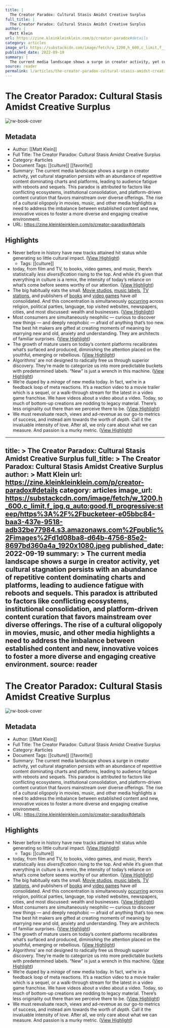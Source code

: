 ```yaml
---
title: |
  The Creator Paradox: Cultural Stasis Amidst Creative Surplus
full_title: |
  The Creator Paradox: Cultural Stasis Amidst Creative Surplus
author: |
  Matt Klein
url: https://zine.kleinkleinklein.com/p/creator-paradox#details
category: articles
image_url: https://substackcdn.com/image/fetch/w_1200,h_600,c_limit,f_jpg,q_auto:good,fl_progressive:steep/https%3A%2F%2Fbucketeer-e05bbc84-baa3-437e-9518-adb32be77984.s3.amazonaws.com%2Fpublic%2Fimages%2Fd1d08ba8-d64b-4756-85e2-8697bd360a4a_1920x1080.jpeg
published_date: 2022-09-19
summary: |
  The current media landscape shows a surge in creator activity, yet cultural stagnation persists with an abundance of repetitive content dominating charts and platforms, leading to audience fatigue with reboots and sequels. This paradox is attributed to factors like conflicting ecosystems, institutional consolidation, and platform-driven content curation that favors mainstream over diverse offerings. The rise of a cultural oligopoly in movies, music, and other media highlights a need to address the imbalance between established content and new, innovative voices to foster a more diverse and engaging creative environment.
source: reader
permalink: l/articles/the-creator-paradox-cultural-stasis-amidst-creative-surplus
---
```

# The Creator Paradox: Cultural Stasis Amidst Creative Surplus

![rw-book-cover](https://substackcdn.com/image/fetch/w_1200,h_600,c_limit,f_jpg,q_auto:good,fl_progressive:steep/https%3A%2F%2Fbucketeer-e05bbc84-baa3-437e-9518-adb32be77984.s3.amazonaws.com%2Fpublic%2Fimages%2Fd1d08ba8-d64b-4756-85e2-8697bd360a4a_1920x1080.jpeg)

## Metadata
- Author: [[Matt Klein]]
- Full Title: The Creator Paradox: Cultural Stasis Amidst Creative Surplus
- Category: #articles
- Document Tags: [[culture]] [[favorite]] 
- Summary: The current media landscape shows a surge in creator activity, yet cultural stagnation persists with an abundance of repetitive content dominating charts and platforms, leading to audience fatigue with reboots and sequels. This paradox is attributed to factors like conflicting ecosystems, institutional consolidation, and platform-driven content curation that favors mainstream over diverse offerings. The rise of a cultural oligopoly in movies, music, and other media highlights a need to address the imbalance between established content and new, innovative voices to foster a more diverse and engaging creative environment.
- URL: https://zine.kleinkleinklein.com/p/creator-paradox#details

## Highlights
- Never before in history have new tracks attained hit status while generating so little cultural impact. ([View Highlight](https://read.readwise.io/read/01hwyt3sexmsq12xp9b186f7bc))
    - Tags: [[culture]] 
- today, from film and TV, to books, video games, and music, there’s statistically *less diversification* rising to the top. And while it’s given that everything in culture is a remix, the intensity of today’s reliance on what’s come before seems worthy of our attention. ([View Highlight](https://read.readwise.io/read/01hwyt5pd3f34rgk4g8etd12sz))
- The big habitually eats the small. [Movie studios](https://en.wikipedia.org/wiki/Major_film_studios#The_majors_after_the_Golden_Age), [music labels](https://www.wired.com/story/opinion-big-music-needs-to-be-broken-up-to-save-the-industry/), [TV stations](https://awfulannouncing.com/local-networks/consolidation-local-tv-radio-newspapers-cuts.html), and publishers of [books](https://www.authorsalliance.org/2021/12/08/the-consolidation-of-publishing-houses-past-and-present/) and [video games](https://psuvanguard.com/the-consolidation-of-the-video-game-industry/) have *all* consolidated. And this concentration is simultaneously [occurring](https://experimentalhistory.substack.com/p/oligopoly-everywhere?utm_source=substack&utm_medium=email) across religion, political parties, language, top visited websites, newspapers, cities, and most discussed: wealth and businesses. ([View Highlight](https://read.readwise.io/read/01hwyt98q5wtvbgm38fq5cxr1p))
- Most consumers are simultaneously neophilic — curious to discover new things — and deeply neophobic — afraid of anything that’s too new. The best hit makers are gifted at creating moments of meaning by marrying new and old, anxiety and understanding. They are architects of familiar surprises. ([View Highlight](https://read.readwise.io/read/01hwytaem0jhb3nat46abwbmyh))
- The growth of mature users on today’s content platforms recalibrates what’s surfaced and produced, diminishing the attention placed on the youthful, emerging or rebellious. ([View Highlight](https://read.readwise.io/read/01j2k96p56082xc65yeb4dz6wv))
- Algorithms’ are not designed to radically free us through superior discovery. They’re made to categorize us into more predictable buckets with predetermined labels. “New” is just a wrench in this machine. ([View Highlight](https://read.readwise.io/read/01hwyte3m8smz7qq1v5a8ve523))
- We’re duped by a *mirage* of new media today. In fact, we’re in a feedback loop of meta reactions. It’s a reaction video to a movie trailer which is a sequel, or a walk-through stream for the latest in a video game franchise. We have videos about a video about a video. Today, so much of bottom-up creations are nodding to legacy material. There’s less originality out there than we perceive there to be. ([View Highlight](https://read.readwise.io/read/01j2k9cx6pdkrg2547xy6ybx7h))
- We must reevaluate reach, views and ad-revenue as our go-to metrics of success, and instead aim towards the worth of *depth.* Call it the invaluable intensity of love. After all, we only care about what we can measure. And passion is a murky metric. ([View Highlight](https://read.readwise.io/read/01j2k9rm0dafn1bz1hapwwmh1y))


---
title: >
  The Creator Paradox: Cultural Stasis Amidst Creative Surplus
full_title: >
  The Creator Paradox: Cultural Stasis Amidst Creative Surplus
author: >
  Matt Klein
url: https://zine.kleinkleinklein.com/p/creator-paradox#details
category: articles
image_url: https://substackcdn.com/image/fetch/w_1200,h_600,c_limit,f_jpg,q_auto:good,fl_progressive:steep/https%3A%2F%2Fbucketeer-e05bbc84-baa3-437e-9518-adb32be77984.s3.amazonaws.com%2Fpublic%2Fimages%2Fd1d08ba8-d64b-4756-85e2-8697bd360a4a_1920x1080.jpeg
published_date: 2022-09-19
summary: >
  The current media landscape shows a surge in creator activity, yet cultural stagnation persists with an abundance of repetitive content dominating charts and platforms, leading to audience fatigue with reboots and sequels. This paradox is attributed to factors like conflicting ecosystems, institutional consolidation, and platform-driven content curation that favors mainstream over diverse offerings. The rise of a cultural oligopoly in movies, music, and other media highlights a need to address the imbalance between established content and new, innovative voices to foster a more diverse and engaging creative environment.
source: reader
---
# The Creator Paradox: Cultural Stasis Amidst Creative Surplus

![rw-book-cover](https://substackcdn.com/image/fetch/w_1200,h_600,c_limit,f_jpg,q_auto:good,fl_progressive:steep/https%3A%2F%2Fbucketeer-e05bbc84-baa3-437e-9518-adb32be77984.s3.amazonaws.com%2Fpublic%2Fimages%2Fd1d08ba8-d64b-4756-85e2-8697bd360a4a_1920x1080.jpeg)

## Metadata
- Author: [[Matt Klein]]
- Full Title: The Creator Paradox: Cultural Stasis Amidst Creative Surplus
- Category: #articles
- Document Tags: [[culture]] [[favorite]] 
- Summary: The current media landscape shows a surge in creator activity, yet cultural stagnation persists with an abundance of repetitive content dominating charts and platforms, leading to audience fatigue with reboots and sequels. This paradox is attributed to factors like conflicting ecosystems, institutional consolidation, and platform-driven content curation that favors mainstream over diverse offerings. The rise of a cultural oligopoly in movies, music, and other media highlights a need to address the imbalance between established content and new, innovative voices to foster a more diverse and engaging creative environment.
- URL: https://zine.kleinkleinklein.com/p/creator-paradox#details

## Highlights
- Never before in history have new tracks attained hit status while generating so little cultural impact. ([View Highlight](https://read.readwise.io/read/01hwyt3sexmsq12xp9b186f7bc))
    - Tags: [[culture]] 
- today, from film and TV, to books, video games, and music, there’s statistically *less diversification* rising to the top. And while it’s given that everything in culture is a remix, the intensity of today’s reliance on what’s come before seems worthy of our attention. ([View Highlight](https://read.readwise.io/read/01hwyt5pd3f34rgk4g8etd12sz))
- The big habitually eats the small. [Movie studios](https://en.wikipedia.org/wiki/Major_film_studios#The_majors_after_the_Golden_Age), [music labels](https://www.wired.com/story/opinion-big-music-needs-to-be-broken-up-to-save-the-industry/), [TV stations](https://awfulannouncing.com/local-networks/consolidation-local-tv-radio-newspapers-cuts.html), and publishers of [books](https://www.authorsalliance.org/2021/12/08/the-consolidation-of-publishing-houses-past-and-present/) and [video games](https://psuvanguard.com/the-consolidation-of-the-video-game-industry/) have *all* consolidated. And this concentration is simultaneously [occurring](https://experimentalhistory.substack.com/p/oligopoly-everywhere?utm_source=substack&utm_medium=email) across religion, political parties, language, top visited websites, newspapers, cities, and most discussed: wealth and businesses. ([View Highlight](https://read.readwise.io/read/01hwyt98q5wtvbgm38fq5cxr1p))
- Most consumers are simultaneously neophilic — curious to discover new things — and deeply neophobic — afraid of anything that’s too new. The best hit makers are gifted at creating moments of meaning by marrying new and old, anxiety and understanding. They are architects of familiar surprises. ([View Highlight](https://read.readwise.io/read/01hwytaem0jhb3nat46abwbmyh))
- The growth of mature users on today’s content platforms recalibrates what’s surfaced and produced, diminishing the attention placed on the youthful, emerging or rebellious. ([View Highlight](https://read.readwise.io/read/01j2k96p56082xc65yeb4dz6wv))
- Algorithms’ are not designed to radically free us through superior discovery. They’re made to categorize us into more predictable buckets with predetermined labels. “New” is just a wrench in this machine. ([View Highlight](https://read.readwise.io/read/01hwyte3m8smz7qq1v5a8ve523))
- We’re duped by a *mirage* of new media today. In fact, we’re in a feedback loop of meta reactions. It’s a reaction video to a movie trailer which is a sequel, or a walk-through stream for the latest in a video game franchise. We have videos about a video about a video. Today, so much of bottom-up creations are nodding to legacy material. There’s less originality out there than we perceive there to be. ([View Highlight](https://read.readwise.io/read/01j2k9cx6pdkrg2547xy6ybx7h))
- We must reevaluate reach, views and ad-revenue as our go-to metrics of success, and instead aim towards the worth of *depth.* Call it the invaluable intensity of love. After all, we only care about what we can measure. And passion is a murky metric. ([View Highlight](https://read.readwise.io/read/01j2k9rm0dafn1bz1hapwwmh1y))


